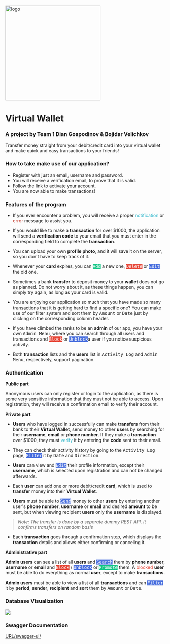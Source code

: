 <img src="https://webassets.telerikacademy.com/images/default-source/logos/telerik-academy.svg)" alt="logo" width="300px" style="margin-top: 20px;"/>

# Virtual Wallet

### A project by Team 1 Dian Gospodinov & Bojidar Velichkov

Transfer money straight from your debit/credit card into your virtual wallet and make 
quick and easy transactions to your friends!

### How to take make use of our application?

- Register with just an email, username and password.
- You will receive a verification email, to prove that it is valid.
- Follow the link to activate your account.
- You are now able to make transactions!

### Features of the program

- If you ever encounter a problem, you will receive a proper 
<span style="color: #36b9cc">notification</span>
or <span style="color: #be2617">error</span> message to assist you.

- If you would like to make  a **transaction** for over $1000, the application will 
send a **verification code** to your email that you must enter in the corresponding 
field to complete the **transaction**.

- You can upload your own **profile photo**, and it will save it on the server, so 
you don't have to keep track of it.

- Whenever your **card** expires, you can 
<kbd style="background-color: #1cc88a; color: #fff; border: 1px">Add</kbd> a new one, 
<kbd style="background-color: #e74a3b; color: #fff; border: 1px">Delete</kbd> or 
<kbd style="background-color: #4e73df; color: #fff; border: 1px">Edit</kbd> the old one.

- Sometimes a bank **transfer** to deposit money to your **wallet** does not go as planned. 
Do not worry about it, as these things happen, you can simply try again, as long
as your card is valid.

- You are enjoying our application so much that you have made so many transactions
that it is getting hard to find a specific one? You can make use of our filter 
system and sort them by <kbd>Amount</kbd> or <kbd>Date</kbd> just by clicking on the
corresponding column header.

- If you have climbed the ranks to be an **admin** of our app, you have your
own <kbd>Admin Menu</kbd>, where you can search through all users and transactions and
<kbd style="background-color: #e74a3b; color: #fff; border: 1px">Block</kbd> or
<kbd style="background-color: #4e73df; color: #fff; border: 1px">Unblock</kbd>a user 
if you notice suspicious activity.

- Both **transaction** lists and the **users** list in <kbd>Activity Log</kbd> and <kbd>Admin Menu</kbd>,
respectively, support pagination.

### Authentication

**Public part** 

Anonymous users can only register or login to the application, as there is some very sensitive
information that they must not be able to access. Upon registration, they will receive 
a confirmation email to verify their account.

**Private part**

- **Users** who have logged in successfully can make **transfers** from their bank 
to their **Virtual Wallet**,
send money to other **users** by searching for their **username**, **email** or **phone number**. 
If they make a **transaction** over $1000, they must 
<span style="color: #36b9cc">verify</span> it by entering the **code** sent to their email.

- They can check their activity history by going to the <kbd>Activity Log</kbd> page,
<kbd style="background-color: #4e73df; color: #fff; border: 1px">Filter</kbd>
it by <kbd>Date</kbd> and <kbd>Direction</kbd>.

- **Users** can view and <kbd style="background-color: #4e73df; color: #fff; border: 1px">Edit</kbd>
their profile information, except their **username**, which is selected upon registration and 
can not be changed afterwards.

- Each **user** can add one or more debit/credit **card**, which is used to **transfer**
money into their **Virtual Wallet**.

- **Users** must be able to <kbd style="background-color: #4e73df; color: #fff; border: 1px">Send</kbd>
money to other **users** by entering another user's **phone number**,
**username** or **email** and desired **amount** to be sent,
but when viewing recipient **users** only the **username** is displayed.

>_Note: The transfer is done by a separate dummy REST API. It confirms transfers on random basis_

- Each **transaction** goes through a confirmation step, which displays the **transaction** details
and allows either confirming or canceling it.

**Administrative part**

**Admin users** can see a list of all **users** and
<kbd style="background-color: #4e73df; color: #fff; border: 1px">Search</kbd> them by **phone number**,
**username** or **email** and <kbd style="background-color: #e74a3b; color: #fff; border: 1px">Block</kbd> /
<kbd style="background-color: #4e73df; color: #fff; border: 1px">Unblock</kbd>
or <kbd style="background-color: #1cc88a; color: #fff; border: 1px" >Promote</kbd> them.
A <span style="color: #e74a3b">blocked</span> **user** must be able to do everything as normal **user**,
except to make **transactions**.

**Admin users** must be able to view a list of all **transactions** and can
<kbd style="background-color: #4e73df; color: #fff; border: 1px">Filter</kbd> it by **period**,
**sender**, **recipient** and **sort** them by <kbd>Amount</kbd> or <kbd>Date</kbd>.

### Database Visualization

<img src="https://gitlab.com/team-123/virtual-wallet/-/raw/main/database/Database%20Visualization.png">

### Swagger Documentation

<a href="http://localhost:8080/swagger-ui/">URL/swagger-ui/ </a> 
